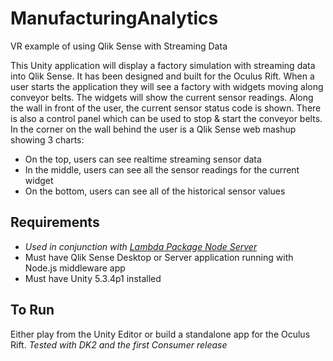 # ManufacturingAnalytics
VR example of using Qlik Sense with Streaming Data

This Unity application will display a factory simulation with streaming data into Qlik Sense. 
It has been designed and built for the Oculus Rift. 
When a user starts the application they will see a factory with widgets moving along conveyor belts. 
The widgets will show the current sensor readings.
Along the wall in front of the user, the current sensor status code is shown. There is also a control panel which can be used to stop & start the conveyor belts.
In the corner on the wall behind the user is a Qlik Sense web mashup showing 3 charts: 
- On the top, users can see realtime streaming sensor data
- In the middle, users can see all the sensor readings for the current widget
- On the bottom, users can see all of the historical sensor values

## Requirements
- *Used in conjunction with  [Lambda Package Node Server](https://github.com/ImmersiveAnalytics/LambdaPackage)*
- Must have Qlik Sense Desktop or Server application running with Node.js middleware app
- Must have Unity 5.3.4p1 installed

## To Run
Either play from the Unity Editor or build a standalone app for the Oculus Rift.
*Tested with DK2 and the first Consumer release*
